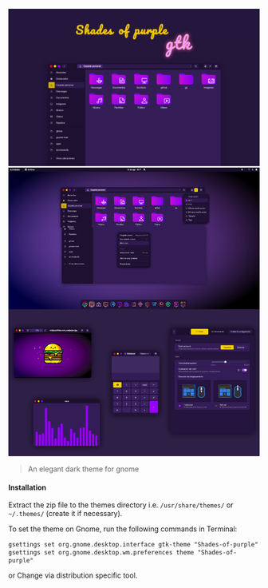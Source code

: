 
![](Art/main.png)
![](Art/shades2.png)

> An elegant dark theme for gnome

#### Installation

Extract the zip file to the themes directory i.e. `/usr/share/themes/` or `~/.themes/` (create it if necessary).

To set the theme on Gnome, run the following commands in Terminal:

```
gsettings set org.gnome.desktop.interface gtk-theme "Shades-of-purple"
gsettings set org.gnome.desktop.wm.preferences theme "Shades-of-purple"
```
or Change via distribution specific tool.

